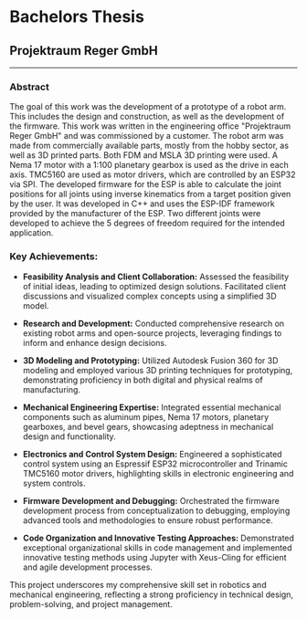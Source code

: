 # Bachelors Thesis

## Projektraum Reger GmbH

---

### Abstract

The goal of this work was the development of a prototype of a robot arm. This includes the design and construction, as well as the development of the firmware. This work was written in the engineering office "Projektraum Reger GmbH" and was commissioned by a customer. The robot arm was made from commercially available parts, mostly from the hobby sector, as well as 3D printed parts. Both FDM and MSLA 3D printing were used. A Nema 17 motor with a 1:100 planetary gearbox is used as the drive in each axis. TMC5160 are used as motor drivers, which are controlled by an ESP32 via SPI. The developed firmware for the ESP is able to calculate the joint positions for all joints using inverse kinematics from a target position given by the user. It was developed in C++ and uses the ESP-IDF framework provided by the manufacturer of the ESP. Two different joints were developed to achieve the 5 degrees of freedom required for the intended application.

### Key Achievements:

- **Feasibility Analysis and Client Collaboration:** Assessed the feasibility of initial ideas, leading to optimized design solutions. Facilitated client discussions and visualized complex concepts using a simplified 3D model.

- **Research and Development:** Conducted comprehensive research on existing robot arms and open-source projects, leveraging findings to inform and enhance design decisions.

- **3D Modeling and Prototyping:** Utilized Autodesk Fusion 360 for 3D modeling and employed various 3D printing techniques for prototyping, demonstrating proficiency in both digital and physical realms of manufacturing.

- **Mechanical Engineering Expertise:** Integrated essential mechanical components such as aluminum pipes, Nema 17 motors, planetary gearboxes, and bevel gears, showcasing adeptness in mechanical design and functionality.

- **Electronics and Control System Design:** Engineered a sophisticated control system using an Espressif ESP32 microcontroller and Trinamic TMC5160 motor drivers, highlighting skills in electronic engineering and system controls.

- **Firmware Development and Debugging:** Orchestrated the firmware development process from conceptualization to debugging, employing advanced tools and methodologies to ensure robust performance.

- **Code Organization and Innovative Testing Approaches:** Demonstrated exceptional organizational skills in code management and implemented innovative testing methods using Jupyter with Xeus-Cling for efficient and agile development processes.

This project underscores my comprehensive skill set in robotics and mechanical engineering, reflecting a strong proficiency in technical design, problem-solving, and project management.
